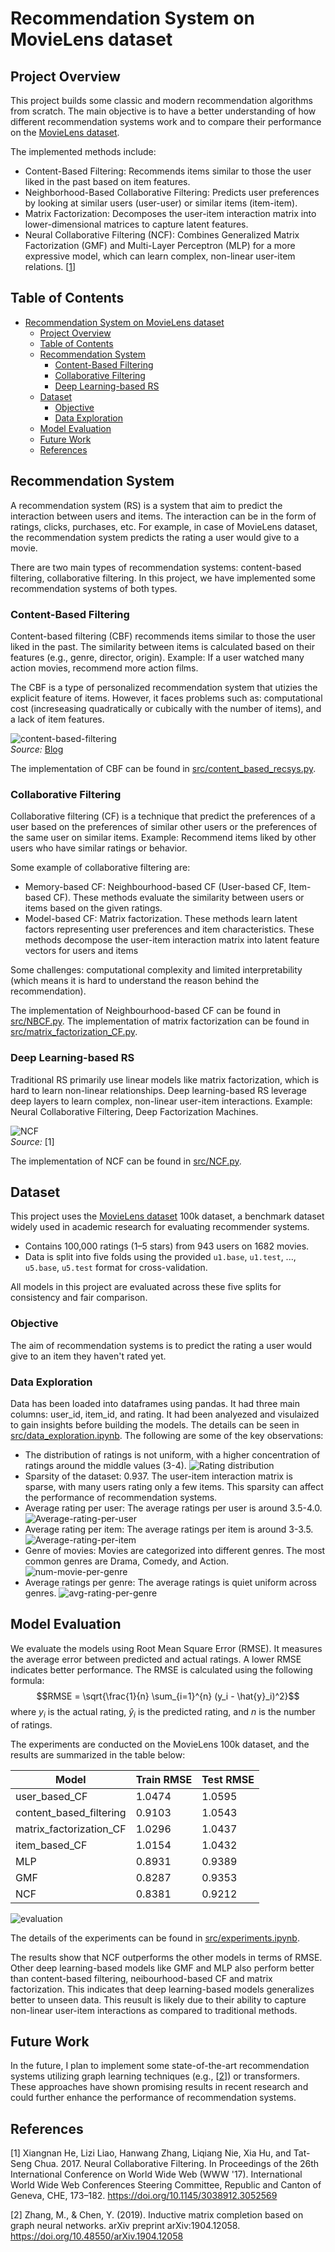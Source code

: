 # Recommendation System on MovieLens dataset
## Project Overview
This project builds some classic and modern recommendation algorithms from scratch. The main objective is to have a better understanding of how different recommendation systems work and to compare their performance on the [MovieLens dataset](https://grouplens.org/datasets/movielens/).

The implemented methods include:
- Content-Based Filtering: Recommends items similar to those the user liked in the past based on item features.
- Neighborhood-Based Collaborative Filtering: Predicts user preferences by looking at similar users (user-user) or similar items (item-item).
- Matrix Factorization: Decomposes the user-item interaction matrix into lower-dimensional matrices to capture latent features.
- Neural Collaborative Filtering (NCF): Combines Generalized Matrix Factorization (GMF) and Multi-Layer Perceptron (MLP) for a more expressive model, which can learn complex, non-linear user-item relations. [<a href="#ref1">1</a>]

## Table of Contents
- [Recommendation System on MovieLens dataset](#recommendation-system-on-movielens-dataset)
  - [Project Overview](#project-overview)
  - [Table of Contents](#table-of-contents)
  - [Recommendation System](#recommendation-system)
    - [Content-Based Filtering](#content-based-filtering)
    - [Collaborative Filtering](#collaborative-filtering)
    - [Deep Learning-based RS](#deep-learning-based-rs)
  - [Dataset](#dataset)
    - [Objective](#objective)
    - [Data Exploration](#data-exploration)
  - [Model Evaluation](#model-evaluation)
  - [Future Work](#future-work)
  - [References](#references)

## Recommendation System
A recommendation system (RS) is a system that aim to predict the interaction between users and items. The interaction can be in the form of ratings, clicks, purchases, etc. For example, in case of MovieLens dataset, the recommendation system predicts the rating a user would give to a movie.

There are two main types of recommendation systems: content-based filtering, collaborative filtering. In this project, we have implemented some recommendation systems of both types.

### Content-Based Filtering
Content-based filtering (CBF) recommends items similar to those the user liked in the past. The similarity between items is calculated based on their features (e.g., genre, director, origin). Example: If a user watched many action movies, recommend more action films.

The CBF is a type of personalized recommendation system that utizies the explicit feature of items. However, it faces problems such as: computational cost (increseasing quadratically or cubically with the number of items), and a lack of item features.

![content-based-filtering](images/content-based-filtering.png)\
*Source:* [Blog](https://findoutyourfavorite.blogspot.com/2012/04/content-based-filtering.html)

The implementation of CBF can be found in [src/content_based_recsys.py](src/content_based_recsys.py). 

### Collaborative Filtering
Collaborative filtering (CF) is a technique that predict the preferences of a user
 based on the preferences of similar other users or the preferences of the same user on similar items. Example: Recommend items liked by other users who have similar ratings or behavior. 

 Some example of collaborative filtering are:
 - Memory-based CF: Neighbourhood-based CF (User-based CF, Item-based CF). These methods evaluate the similarity between users or items based on the given ratings.
 - Model-based CF: Matrix factorization.  These methods learn latent factors representing user preferences and item characteristics. These methods decompose the
 user-item interaction matrix into latent feature vectors for users and items 

Some challenges: computational complexity and limited interpretability (which means it is hard to understand the reason behind the recommendation).

The implementation of Neighbourhood-based CF can be found in [src/NBCF.py](src/NBCF.py). The implementation of matrix factorization can be found in [src/matrix_factorization_CF.py](src/matrix_factorization_CF.py). 

### Deep Learning-based RS
Traditional RS primarily use linear models like matrix factorization, which is hard to learn non-linear relationships. Deep learning-based RS leverage deep layers to learn complex, non-linear user-item interactions. Example: Neural Collaborative Filtering, Deep Factorization Machines.

![NCF](images/NCF.png) \
*Source:* [1]

The implementation of NCF can be found in [src/NCF.py](src/NCF.py). 

## Dataset 
This project uses the [MovieLens dataset](https://grouplens.org/datasets/movielens/) 100k dataset, a benchmark dataset widely used in academic research for evaluating recommender systems.
- Contains 100,000 ratings (1–5 stars) from 943 users on 1682 movies.
- Data is split into five folds using the provided `u1.base`, `u1.test`, ..., `u5.base`, `u5.test` format for cross-validation.

All models in this project are evaluated across these five splits for consistency and fair comparison.

### Objective
The aim of recommendation systems is to predict the rating a user would give to an item they haven't rated yet. 

### Data Exploration
Data has been loaded into dataframes using pandas. It had three main columns: user_id, item_id, and rating. It had been analyezed and visulaized to gain insights before building the models. The details can be seen in [src/data_exploration.ipynb](src/data_exploration.ipynb). The following are some of the key observations:

- The distribution of ratings is not uniform, with a higher concentration of ratings around the middle values (3-4).
![Rating distribution](images/rating-distribution.png)
- Sparsity of the dataset: 0.937. The user-item interaction matrix is sparse, with many users rating only a few items. This sparsity can affect the performance of recommendation systems.
- Average rating per user: The average ratings per user is around 3.5-4.0.
![Average-rating-per-user](images/avg-rating-per-user.png)
- Average rating per item: The average ratings per item is around 3-3.5.
![Average-rating-per-item](images/avg-rating-per-item.png)
- Genre of movies: Movies are categorized into different genres. The most common genres are Drama, Comedy, and Action.
![num-movie-per-genre](images/num-movie-per-genre.png)
- Average ratings per genre: The average ratings is quiet uniform across genres.
![avg-rating-per-genre](images/avg-rating-per-genre.png)

## Model Evaluation
We evaluate the models using Root Mean Square Error (RMSE). It measures the average error between predicted and actual ratings. A lower RMSE indicates better performance. The RMSE is calculated using the following formula:
$$RMSE = \sqrt{\frac{1}{n} \sum_{i=1}^{n} (y_i - \hat{y}_i)^2}$$
where $y_i$ is the actual rating, $\hat{y}_i$ is the predicted rating, and $n$ is the number of ratings.

The experiments are conducted on the MovieLens 100k dataset, and the results are summarized in the table below:

| Model                   | Train RMSE | Test RMSE |
|-------------------------|------------|-----------|
| user_based_CF           | 1.0474     | 1.0595    |
| content_based_filtering | 0.9103     | 1.0543    |
| matrix_factorization_CF | 1.0296     | 1.0437    |
| item_based_CF           | 1.0154     | 1.0432    |
| MLP                     | 0.8931     | 0.9389    |
| GMF                     | 0.8287     | 0.9353    |
| NCF                     | 0.8381     | 0.9212    |

![evaluation](images/evaluation.png)

The details of the experiments can be found in [src/experiments.ipynb](src/experiments.ipynb).

The results show that NCF outperforms the other models in terms of RMSE. Other deep learning-based models like GMF and MLP also perform better than content-based filtering, neibourhood-based CF and matrix factorization. This indicates that deep learning-based models generalizes better to unseen data. This reusult is likely due to their ability to capture non-linear user-item interactions as compared to traditional methods.

## Future Work
In the future, I plan to implement some state-of-the-art recommendation systems utilizing graph learning techniques (e.g., [<a href="#ref2">2</a>]) or transformers. These approaches have shown promising results in recent research and could further enhance the performance of recommendation systems.

## References
<span id="ref1">[1]</span> Xiangnan He, Lizi Liao, Hanwang Zhang, Liqiang Nie, Xia Hu, and Tat-Seng Chua. 2017. Neural Collaborative Filtering. In Proceedings of the 26th International Conference on World Wide Web (WWW '17). International World Wide Web Conferences Steering Committee, Republic and Canton of Geneva, CHE, 173–182. https://doi.org/10.1145/3038912.3052569

<span id="ref2">[2]</span> Zhang, M., & Chen, Y. (2019). Inductive matrix completion based on graph neural networks. arXiv preprint arXiv:1904.12058. https://doi.org/10.48550/arXiv.1904.12058



